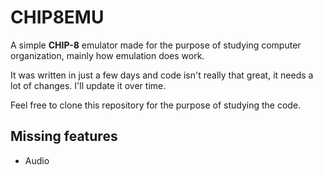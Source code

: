 
#  CHIP8EMU

A simple **CHIP-8** emulator made for the purpose of studying computer organization, mainly how emulation does work.

It was written in just a few days and code isn't really that great, it needs a lot of changes. I'll update it over time.

Feel free to clone this repository for the purpose of studying the code.

## Missing features

- Audio
